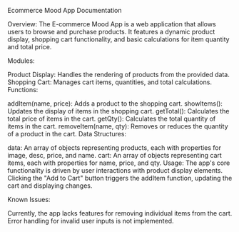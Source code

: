 Ecommerce Mood App Documentation 

Overview:
The E-commerce Mood App is a web application that allows users to browse and purchase products. It features a dynamic product display, shopping cart functionality, and basic calculations for item quantity and total price.

Modules:

Product Display: Handles the rendering of products from the provided data.
Shopping Cart: Manages cart items, quantities, and total calculations.
Functions:

addItem(name, price): Adds a product to the shopping cart.
showItems(): Updates the display of items in the shopping cart.
getTotal(): Calculates the total price of items in the cart.
getQty(): Calculates the total quantity of items in the cart.
removeItem(name, qty): Removes or reduces the quantity of a product in the cart.
Data Structures:

data: An array of objects representing products, each with properties for image, desc, price, and name.
cart: An array of objects representing cart items, each with properties for name, price, and qty.
Usage:
The app's core functionality is driven by user interactions with product display elements. Clicking the "Add to Cart" button triggers the addItem function, updating the cart and displaying changes.

Known Issues:

Currently, the app lacks features for removing individual items from the cart.
Error handling for invalid user inputs is not implemented.